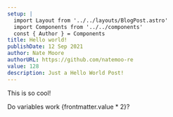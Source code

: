 ```yaml
---
setup: |
  import Layout from '../../layouts/BlogPost.astro'
  import Components from '../../components'
  const { Author } = Components
title: Hello world!
publishDate: 12 Sep 2021
author: Nate Moore
authorURL: https://github.com/natemoo-re
value: 128
description: Just a Hello World Post!
---
```


<Author name="Nate Moore" href="https://twitter.com/n_moore" />

This is so cool!

Do variables work {frontmatter.value * 2}?
